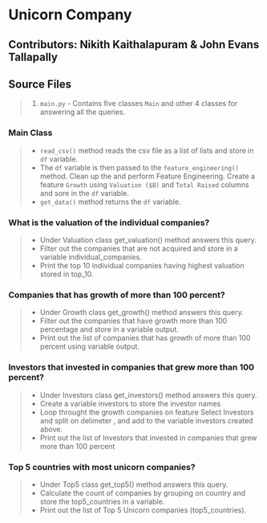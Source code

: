 # Unicorn Company

## Contributors: Nikith Kaithalapuram & John Evans Tallapally 

## Source Files

> 1. `main.py` - Contains five classes `Main` and other 4 classes for answering
> all the queries.

### Main Class

> - `read_csv()` method reads the csv file as a list of lists and store in `df`
> variable.
> - The `df` variable is then passed to the `feature_engineering()` method. 
> Clean up the and perform Feature Engineering. Create a feature `Growth` using
> `Valuation ($B)` and `Total Raised` columns and sore in the `df` variable.
> - `get_data()` method returns the `df` variable.

### What is the valuation of the individual companies?

> - Under Valuation class get_valuation() method answers this query.
> - Filter out the companies that are not acquired and store in a variable individual_companies.
> - Print the top 10 individual companies having highest valuation stored in top_10.

### Companies that has growth of more than 100 percent?

> - Under Growth class get_growth() method answers this query.
> - Filter out the companies that have growth more than 100 percentage and 
> store in a variable output.
> - Print out the list of companies that has growth of more than 100 percent 
> using variable output.

### Investors that invested in companies that grew more than 100 percent?

> - Under Investors class get_investors() method answers this query.
> - Create a variable investors to store the investor names
> - Loop throught the growth companies on feature Select Investors and split on delimeter ,  and add to the variable investors created above.
> - Print out the list of Investors that invested in companies that grew more than 100 percent

### Top 5 countries with most unicorn companies?

> - Under Top5 class get_top5() method answers this query.
> - Calculate the count of companies by grouping on country and store the 
> top5_countries in a variable.
> - Print out the list of Top 5 Unicorn companies (top5_countries).
